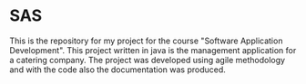 # SAS

This is the repository for my project for the course "Software Application Development".
This project written in java is the management application for a catering company.
The project was developed using agile methodology and with the code also the documentation was produced.
